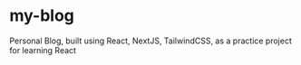 # my-blog
Personal Blog, built using React, NextJS, TailwindCSS, as a practice project for learning React
